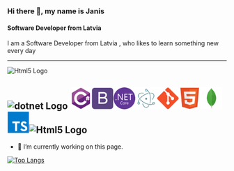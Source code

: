
### Hi there 👋, my name is Janis
#### Software Developer from Latvia
I am a Software Developer from Latvia , who likes to learn something new every day

---

<img src="https://image.shutterstock.com/image-vector/tool-box-linear-icon-line-260nw-790121956.jpg" alt="Html5 Logo" width="70" height="50"/>

<img src="https://cdn.worldvectorlogo.com/logos/dotnet.svg" alt="dotnet Logo" width="50" height="50" /> <img src="https://raw.githubusercontent.com/devicons/devicon/7a4ca8aa871d6dca81691e018d31eed89cb70a76/icons/csharp/csharp-original.svg" alt="CSharp Logo" width="50" height="50"/><img src="https://raw.githubusercontent.com/devicons/devicon/7a4ca8aa871d6dca81691e018d31eed89cb70a76/icons/bootstrap/bootstrap-plain.svg" alt="Bootstrap Logo" width="50" height="50"/><img src="https://raw.githubusercontent.com/devicons/devicon/7a4ca8aa871d6dca81691e018d31eed89cb70a76/icons/dotnetcore/dotnetcore-original.svg" alt="DotNetCore Logo" width="50" height="50"/><img src="https://raw.githubusercontent.com/devicons/devicon/7a4ca8aa871d6dca81691e018d31eed89cb70a76/icons/electron/electron-original.svg" alt="Electron Logo" width="50" height="50"/><img src="https://raw.githubusercontent.com/devicons/devicon/7a4ca8aa871d6dca81691e018d31eed89cb70a76/icons/git/git-original.svg" alt="Git Logo" width="50" height="50"/><img src="https://raw.githubusercontent.com/devicons/devicon/7a4ca8aa871d6dca81691e018d31eed89cb70a76/icons/html5/html5-original.svg" alt="Html5 Logo" width="50" height="50"/><img src="https://raw.githubusercontent.com/devicons/devicon/7a4ca8aa871d6dca81691e018d31eed89cb70a76/icons/mongodb/mongodb-original.svg" alt="Html5 Logo" width="50" height="50"/><img src="https://raw.githubusercontent.com/devicons/devicon/7a4ca8aa871d6dca81691e018d31eed89cb70a76/icons/typescript/typescript-plain.svg" alt="Html5 Logo" width="50" height="50"/><img src="https://upload.wikimedia.org/wikipedia/commons/2/24/Logo_ToolboX_SVG.svg" alt="Html5 Logo" width="50" height="50"/>
---

- 🔭 I’m currently working on this page. 

[![Top Langs](https://github-readme-stats.vercel.app/api/top-langs/?username=Stassiss)](https://github.com/anuraghazra/github-readme-stats)






